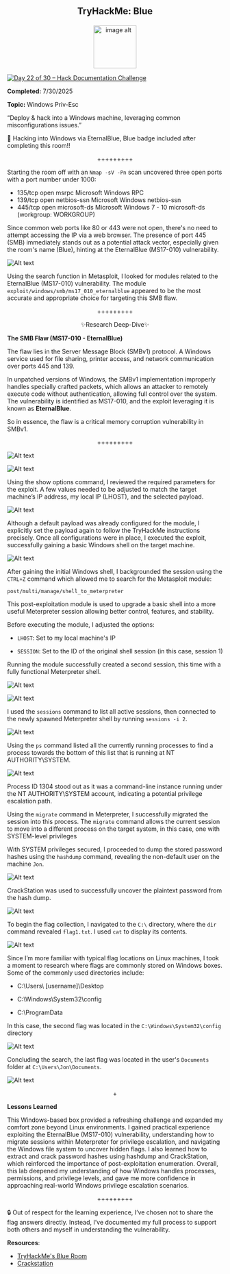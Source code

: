 **<p align="center">TryHackMe: Blue</p>**
---

<p align="center">
  <img src="https://github.com/chaiexe/TryHackMe-Write-ups/blob/main/Red-Team/Blue/Images/Blue%20Icon.gif" alt="image alt" width="100" />
</p>

[![Day 22 of 30 – Hack Documentation Challenge](https://img.shields.io/badge/Day%2022%20of%2030-Hack%20Documentation%20Challenge-crimson?style=for-the-badge&logo=tryhackme)](https://tryhackme.com)

**Completed:** 7/30/2025

**Topic:** Windows Priv-Esc

“Deploy & hack into a Windows machine, leveraging common misconfigurations issues.”

📢 Hacking into Windows via EternalBlue, Blue badge included after completing this room‼️

<p align="center">+++++++++</p>

Starting the room off with an `Nmap -sV -Pn` scan uncovered three open ports with a port number under 1000:

- 135/tcp   open  msrpc        Microsoft Windows RPC
- 139/tcp   open  netbios-ssn  Microsoft Windows netbios-ssn
- 445/tcp   open  microsoft-ds Microsoft Windows 7 - 10 microsoft-ds (workgroup: WORKGROUP)

Since common web ports like 80 or 443 were not open, there's no need to attempt accessing the IP via a web browser. The presence of port 445 (SMB) immediately stands out as a potential attack vector, especially given the room's name (Blue), hinting at the EternalBlue (MS17-010) vulnerability.

![Alt text](https://github.com/chaiexe/TryHackMe-Write-ups/blob/main/Red-Team/Blue/Images/Screenshot%201.png)

Using the search function in Metasploit, I looked for modules related to the EternalBlue (MS17-010) vulnerability. The module `exploit/windows/smb/ms17_010_eternalblue` appeared to be the most accurate and appropriate choice for targeting this SMB flaw. 

<p align="center">+++++++++</p>

<p align="center">✨Research Deep-Dive✨</p>

**The SMB Flaw (MS17-010 - EternalBlue)**

The flaw lies in the Server Message Block (SMBv1) protocol. A Windows service used for file sharing, printer access, and network communication over ports 445 and 139.

In unpatched versions of Windows, the SMBv1 implementation improperly handles specially crafted packets, which allows an attacker to remotely execute code without authentication, allowing full control over the system. The vulnerability is identified as MS17-010, and the exploit leveraging it is known as **EternalBlue**.

So in essence, the flaw is a critical memory corruption vulnerability in SMBv1.

<p align="center">+++++++++</p>

![Alt text](https://github.com/chaiexe/TryHackMe-Write-ups/blob/main/Red-Team/Blue/Images/Screenshot%202.png)

![Alt text](https://github.com/chaiexe/TryHackMe-Write-ups/blob/main/Red-Team/Blue/Images/Screenshot%203.png)

Using the show options command, I reviewed the required parameters for the exploit. A few values needed to be adjusted to match the target machine’s IP address, my local IP (LHOST), and the selected payload.

![Alt text](https://github.com/chaiexe/TryHackMe-Write-ups/blob/main/Red-Team/Blue/Images/Screenshot%204.png)

Although a default payload was already configured for the module, I explicitly set the payload again to follow the TryHackMe instructions precisely. Once all configurations were in place, I executed the exploit, successfully gaining a basic Windows shell on the target machine.

![Alt text](https://github.com/chaiexe/TryHackMe-Write-ups/blob/main/Red-Team/Blue/Images/Screenshot%205.png)

After gaining the initial Windows shell, I backgrounded the session using the `CTRL+Z` command which allowed me to search for the Metasploit module:
```
post/multi/manage/shell_to_meterpreter
```

This post-exploitation module is used to upgrade a basic shell into a more useful Meterpreter session allowing better control, features, and stability.

Before executing the module, I adjusted the options:

- `LHOST`: Set to my local machine's IP

- `SESSION`: Set to the ID of the original shell session (in this case, session 1)

Running the module successfully created a second session, this time with a fully functional Meterpreter shell.

![Alt text](https://github.com/chaiexe/TryHackMe-Write-ups/blob/main/Red-Team/Blue/Images/Screenshot%206.png)

![Alt text](https://github.com/chaiexe/TryHackMe-Write-ups/blob/main/Red-Team/Blue/Images/Screenshot%207.png)

I used the `sessions` command to list all active sessions, then connected to the newly spawned Meterpreter shell by running `sessions -i 2`.

![Alt text](https://github.com/chaiexe/TryHackMe-Write-ups/blob/main/Red-Team/Blue/Images/Screenshot%208.png)

Using the `ps` command listed all the currently running processes to find a process towards the bottom of this list that is running at NT AUTHORITY\SYSTEM. 

![Alt text](https://github.com/chaiexe/TryHackMe-Write-ups/blob/main/Red-Team/Blue/Images/Screenshot%209.png)

Process ID 1304 stood out as it was a command-line instance running under the NT AUTHORITY\SYSTEM account, indicating a potential privilege escalation path.

Using the `migrate` command in Meterpreter, I successfully migrated the session into this process. The `migrate` command allows the current session to move into a different process on the target system, in this case, one with SYSTEM-level privileges

With SYSTEM privileges secured, I proceeded to dump the stored password hashes using the `hashdump` command, revealing the non-default user on the machine `Jon`.

![Alt text](https://github.com/chaiexe/TryHackMe-Write-ups/blob/main/Red-Team/Blue/Images/Screenshot%2010.png)

CrackStation was used to successfully uncover the plaintext password from the hash dump.

![Alt text](https://github.com/chaiexe/TryHackMe-Write-ups/blob/main/Red-Team/Blue/Images/Screenshot%2011.png)

To begin the flag collection, I navigated to the `C:\` directory, where the `dir` command revealed `flag1.txt`. I used `cat` to display its contents.

![Alt text](https://github.com/chaiexe/TryHackMe-Write-ups/blob/main/Red-Team/Blue/Images/Screenshot%2012.png)

Since I’m more familiar with typical flag locations on Linux machines, I took a moment to research where flags are commonly stored on Windows boxes. Some of the commonly used directories include:

- C:\Users\ [username]\Desktop

- C:\Windows\System32\config

- C:\ProgramData

In this case, the second flag was located in the `C:\Windows\System32\config` directory

![Alt text](https://github.com/chaiexe/TryHackMe-Write-ups/blob/main/Red-Team/Blue/Images/Screenshot%2013.png)

Concluding the search, the last flag was located in the user's `Documents` folder at `C:\Users\Jon\Documents`.

![Alt text](https://github.com/chaiexe/TryHackMe-Write-ups/blob/main/Red-Team/Blue/Images/Screenshot%2014.png)

<p align="center">+</p>

**Lessons Learned**

This Windows-based box provided a refreshing challenge and expanded my comfort zone beyond Linux environments. I gained practical experience exploiting the EternalBlue (MS17-010) vulnerability, understanding how to migrate sessions within Meterpreter for privilege escalation, and navigating the Windows file system to uncover hidden flags. I also learned how to extract and crack password hashes using hashdump and CrackStation, which reinforced the importance of post-exploitation enumeration. Overall, this lab deepened my understanding of how Windows handles processes, permissions, and privilege levels, and gave me more confidence in approaching real-world Windows privilege escalation scenarios.

<p align="center">+++++++++</p>

🔒 Out of respect for the learning experience, I’ve chosen not to share the flag answers directly. Instead, I’ve documented my full process to support both others and myself in understanding the vulnerability.

**Resources**:
- [TryHackMe's Blue Room](https://tryhackme.com/room/blue)
- [Crackstation](https://crackstation.net/)
